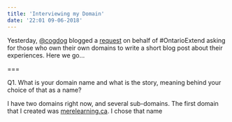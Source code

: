 ```yaml
---
title: 'Interviewing my Domain'
date: '22:01 09-06-2018'
---
```


Yesterday, [@cogdog](https://twitter.com/cogdog) blogged a [request](http://cogdogblog.com/2018/06/interviewing-your-domain/) on behalf of #OntarioExtend asking for those who own their own domains to write a short blog post about their experiences. Here we go...

===

Q1. What is your domain name and what is the story, meaning behind your choice of that as a name?

I have two domains right now, and several sub-domains. The first domain that I created was [merelearning.ca](http://merelearning.ca). I chose that name